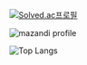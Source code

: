 <!-- 💚 VISIT / 백준 티어
[![Hits](https://hits.seeyoufarm.com/api/count/incr/badge.svg?url=https%3A%2F%2Fgithub.com%2Frigoood%2Fhit-counter&count_bg=%23DDAA83&title_bg=%238B8178&icon=&icon_color=%23E7E7E7&title=VISIT&edge_flat=false)](https://hits.seeyoufarm.com)  -->
[![Solved.ac프로필](http://mazassumnida.wtf/api/mini/generate_badge?boj=dw05131)](https://solved.ac/dw05131)

<!-- 💚 solved.ac 잔디 -->
![mazandi profile](http://mazandi.herokuapp.com/api?handle=dw05131&theme=warm)
<!-- ![mazandi profile](http://mazandi.herokuapp.com/api?handle=dnce&theme=warm) -->

<!-- 💚 언어사용多 -->
![Top Langs](https://github-readme-stats.vercel.app/api/top-langs/?username=rigoood&layout=compact) 

<!-- 💚 깃통계
[![rigoood's GitHub stats](https://github-readme-stats.vercel.app/api?username=rigoood&show_icons=true&theme=onedark)](https://github.com/anuraghazra/github-readme-stats)
-->

<!-- 💚 솔브닥
[![Solved.ac
프로필](http://mazassumnida.wtf/api/generate_badge?boj=dw05131)](https://solved.ac/dw05131)
[![Solved.ac Profile](http://mazassumnida.wtf/api/v2/generate_badge?boj=dw05131)](https://solved.ac/dw05131/)
[![Solved.ac Profile](http://mazassumnida.wtf/api/v2/generate_badge?boj=dnce)](https://solved.ac/dnce/) -->

<!-- <img src="https://img.shields.io/badge/표시할이름-색상?style=for-the-badge&logo=기술스택아이콘&logoColor=white"> -->
<!-- 💚 기술스택 -->
<!--
<div align=center> 
<img src="https://img.shields.io/badge/python-3776AB?style=for-the-badge&logo=python&logoColor=white">
<img src="https://img.shields.io/badge/java-007396?style=for-the-badge&logo=java&logoColor=white">
<img src="https://img.shields.io/badge/django-092E20?style=for-the-badge&logo=django&logoColor=white">
<br>
<img src="https://img.shields.io/badge/html5-E34F26?style=for-the-badge&logo=html5&logoColor=white">
<img src="https://img.shields.io/badge/css-1572B6?style=for-the-badge&logo=css3&logoColor=white"> 
<img src="https://img.shields.io/badge/javascript-F7DF1E?style=for-the-badge&logo=javascript&logoColor=black">
<br>
<img src="https://img.shields.io/badge/react-61DAFB?style=for-the-badge&logo=react&logoColor=black"> 
<img src="https://img.shields.io/badge/bootstrap-7952B3?style=for-the-badge&logo=bootstrap&logoColor=white">
<br>
<img src="https://img.shields.io/badge/github-181717?style=for-the-badge&logo=github&logoColor=white">
<img src="https://img.shields.io/badge/git-F05032?style=for-the-badge&logo=git&logoColor=white">
</div>
-->

<!-- 💚 원본
**rigoood/rigoood** is a ✨ _special_ ✨ repository because its `README.md` (this file) appears on your GitHub profile.

Here are some ideas to get you started:

- 🔭 I’m currently working on ...
- 🌱 I’m currently learning ...
- 👯 I’m looking to collaborate on ...
- 🤔 I’m looking for help with ...
- 💬 Ask me about ...
- 📫 How to reach me: ...
- 😄 Pronouns: ...
- ⚡ Fun fact: ...
-->
